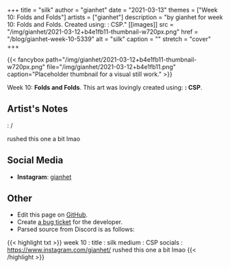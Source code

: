 +++
title =       "silk"
author =      "gianhet"
date =        "2021-03-13"
themes =      ["Week 10: Folds and Folds"]
artists =     ["gianhet"]
description = "by gianhet for week 10: Folds and Folds. Created using: : CSP."
[[images]]
      src = "/img/gianhet/2021-03-12+b4e1fb11-thumbnail-w720px.png"
      href = "/blog/gianhet-week-10-5339"
      alt = "silk"
      caption = ""
      stretch = "cover"
+++

{{< fancybox path="/img/gianhet/2021-03-12+b4e1fb11-thumbnail-w720px.png" file="/img/gianhet/2021-03-12+b4e1fb11.png" caption="Placeholder thumbnail for a visual still work." >}}


Week 10: **Folds and Folds**. This art was lovingly created using: **: CSP**.

## Artist's Notes

: /

rushed this one a bit lmao

## Social Media

- **Instagram**: <a href='https://instagram.com/gianhet' target='_blank'>gianhet</a>

## Other

- Edit this page on [GitHub](https://github.com/teaminkling/web-refresh/edit/main/content/blog/gianhet-week-10-5339.md).
- Create [a bug ticket](https://github.com/teaminkling/web-refresh/issues/new?assignees=&labels=bug&template=problem-report.md&title=) for the developer.
- Parsed source from Discord is as follows:

{{< highlight txt >}}
week 10 : 
title : silk
medium : CSP
socials : https://www.instagram.com/gianhet/
rushed this one a bit lmao
{{< /highlight >}}